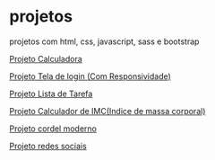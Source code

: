 # projetos
 projetos com html, css, javascript, sass e bootstrap <br>

<a href="https://mikecript.github.io/projetos/desafioCalculadora">Projeto Calculadora</a>

<a href="https://mikecript.github.io/projetos/projeto-tela-login/login.html">Projeto Tela de login (Com Responsividade) </a> <br>

<a href="https://mikecript.github.io/projetos/desafio-lista-de-tarefas/index.html">Projeto Lista de Tarefa</a>

<a href="https://mikecript.github.io/projetos/projeto-indice-massa-corporal/assets/index.html">Projeto Calculador de IMC(Indice de massa corporal)</a> <br>

<a href="https://mikecript.github.io/projetos/projeto-cordel/cordel.html">Projeto cordel moderno</a> <br>

<a href="https://mikecript.github.io/projetos/projeto-redes-sociais/redes-sociais.html">Projeto redes sociais <br>






 
